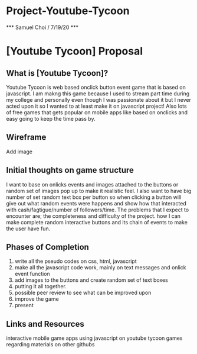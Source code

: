 # Project-Youtube-Tycoon

*** Samuel Choi / 7/19/20 ***

# [Youtube Tycoon] Proposal

## What is [Youtube Tycoon]?

Youtube Tycoon is web based onclick button event game that is based on javascript.
I am makng this game because I used to stream part time during my college and personally even though I
was passionate about it but I never acted upon it so I wanted to at least make it on javascript project! 
Also lots of free games that gets popular on mobile apps like based on onclicks and easy going to keep the time pass by. 

## Wireframe

Add image

## Initial thoughts on game structure

I want to base on onlicks events and images attached to the buttons or random set of images pop up to make it realistic feel. 
I also want to have big number of set random text box per button so when clicking a button will give out what random events were happens and show how that interacted with cash/fagtigue/number of followers/time.
The problems that I expect to encounter are;
the completeness and difficulty of the project. 
how I can make complete random interactive buttons and its chain of events to make the user have fun.


## Phases of Completion

1. write all the pseudo codes on css, html, javascript
2. make all the javascript code work, mainly on text messages and onlick event function
3. add images to the buttons and create random set of text boxes
4. putting it all together.
5. possible peer review to see what can be improved upon
6. improve the game
7. present




## Links and Resources

interactive mobile game apps using javascript on youtube
tycoon games regarding materials on other githubs


